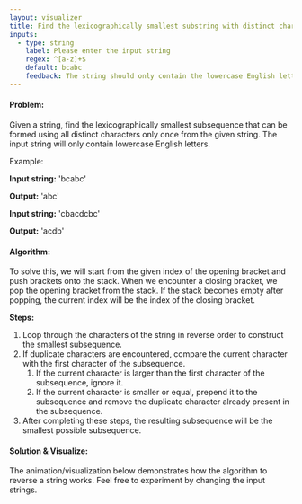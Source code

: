 ```yaml
---
layout: visualizer
title: Find the lexicographically smallest substring with distinct characters
inputs:
  - type: string
    label: Please enter the input string
    regex: ^[a-z]+$
    default: bcabc
    feedback: The string should only contain the lowercase English letters.
---
```


#### Problem:

Given a string, find the lexicographically smallest subsequence that can be formed using all distinct characters only once from the given string. The input string will only contain lowercase English letters.

Example: 

**Input string:** 'bcabc'

**Output:** 'abc'

**Input string:** 'cbacdcbc'

**Output:** 'acdb'

#### Algorithm:

To solve this, we will start from the given index of the opening bracket and push brackets onto the stack. When we encounter a closing bracket, we pop the opening bracket from the stack. If the stack becomes empty after popping, the current index will be the index of the closing bracket.

**Steps:**

1. Loop through the characters of the string in reverse order to construct the smallest subsequence.
2. If duplicate characters are encountered, compare the current character with the first character of the subsequence.
    1. If the current character is larger than the first character of the subsequence, ignore it.
    2. If the current character is smaller or equal, prepend it to the subsequence and remove the duplicate character already present in the subsequence.
3. After completing these steps, the resulting subsequence will be the smallest possible subsequence.

#### Solution & Visualize:

The animation/visualization below demonstrates how the algorithm to reverse a string works. Feel free to experiment by changing the input strings.
